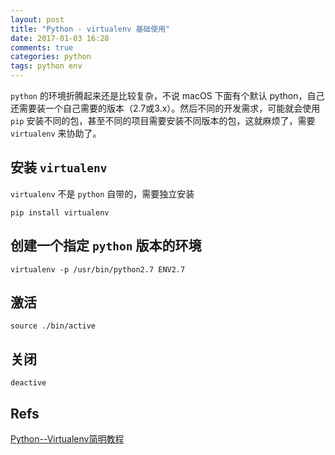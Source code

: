 ```yaml
---
layout: post
title: "Python - virtualenv 基础使用"
date: 2017-01-03 16:28
comments: true
categories: python
tags: python env
---
```



`python` 的环境折腾起来还是比较复杂，不说 macOS 下面有个默认 python，自己还需要装一个自己需要的版本（2.7或3.x）。然后不同的开发需求，可能就会使用 `pip` 安装不同的包，甚至不同的项目需要安装不同版本的包，这就麻烦了，需要 `virtualenv` 来协助了。

## 安装 `virtualenv`
`virtualenv` 不是 `python` 自带的，需要独立安装

```
pip install virtualenv
```

## 创建一个指定 `python` 版本的环境

```
virtualenv -p /usr/bin/python2.7 ENV2.7
```

## 激活

```
source ./bin/active
```

## 关闭

```
deactive
```

## Refs
[Python--Virtualenv简明教程](http://www.jianshu.com/p/08c657bd34f1)

